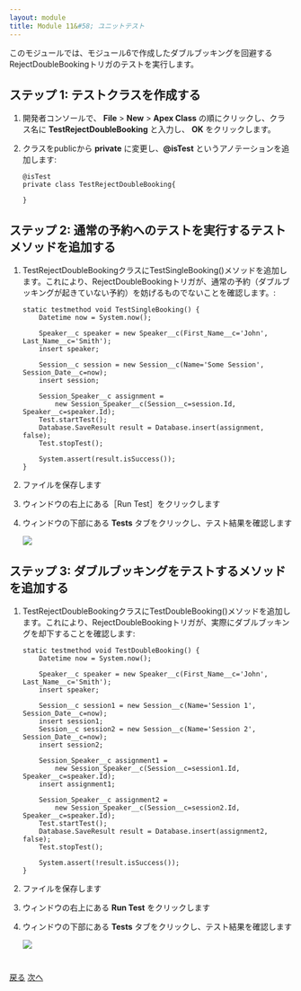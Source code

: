 ```yaml
---
layout: module
title: Module 11&#58; ユニットテスト
---
```

このモジュールでは、モジュール6で作成したダブルブッキングを回避するRejectDoubleBookingトリガのテストを実行します。

## ステップ 1: テストクラスを作成する

1. 開発者コンソールで、 **File** > **New** > **Apex Class** の順にクリックし、クラス名に **TestRejectDoubleBooking** と入力し、 **OK** をクリックします。

1. クラスをpublicから **private** に変更し、**@isTest** というアノテーションを追加します:

    ```
    @isTest
    private class TestRejectDoubleBooking{

    }
    ```

## ステップ 2: 通常の予約へのテストを実行するテストメソッドを追加する

1. TestRejectDoubleBookingクラスにTestSingleBooking()メソッドを追加します。これにより、RejectDoubleBookingトリガが、通常の予約（ダブルブッキングが起きていない予約）を妨げるものでないことを確認します。:

    ```
    static testmethod void TestSingleBooking() {
        Datetime now = System.now();

        Speaker__c speaker = new Speaker__c(First_Name__c='John', Last_Name__c='Smith');
        insert speaker;

        Session__c session = new Session__c(Name='Some Session', Session_Date__c=now);
        insert session;

        Session_Speaker__c assignment =
            new Session_Speaker__c(Session__c=session.Id, Speaker__c=speaker.Id);
        Test.startTest();
        Database.SaveResult result = Database.insert(assignment, false);
        Test.stopTest();

        System.assert(result.isSuccess());
    }
    ```

1. ファイルを保存します

1. ウィンドウの右上にある［Run Test］をクリックします

1. ウィンドウの下部にある **Tests** タブをクリックし、テスト結果を確認します

    ![](images/test1.jpg)


## ステップ 3: ダブルブッキングをテストするメソッドを追加する

1. TestRejectDoubleBookingクラスにTestDoubleBooking()メソッドを追加します。これにより、RejectDoubleBookingトリガが、実際にダブルブッキングを却下することを確認します:

    ```
    static testmethod void TestDoubleBooking() {
        Datetime now = System.now();

        Speaker__c speaker = new Speaker__c(First_Name__c='John', Last_Name__c='Smith');
        insert speaker;

        Session__c session1 = new Session__c(Name='Session 1', Session_Date__c=now);
        insert session1;
        Session__c session2 = new Session__c(Name='Session 2', Session_Date__c=now);
        insert session2;

        Session_Speaker__c assignment1 =
            new Session_Speaker__c(Session__c=session1.Id, Speaker__c=speaker.Id);
        insert assignment1;

        Session_Speaker__c assignment2 =
            new Session_Speaker__c(Session__c=session2.Id, Speaker__c=speaker.Id);
        Test.startTest();
        Database.SaveResult result = Database.insert(assignment2, false);
        Test.stopTest();

        System.assert(!result.isSuccess());
    }
    ```

1. ファイルを保存します

1. ウィンドウの右上にある **Run Test** をクリックします

1. ウィンドウの下部にある **Tests** タブをクリックし、テスト結果を確認します

    ![](images/test2.jpg)



<div class="row" style="margin-top:40px;">
<div class="col-sm-12">
<a href="Using-the-Salesforce1-Platform-APIs.html" class="btn btn-default"><i class="glyphicon glyphicon-chevron-left"></i> 戻る</a>
<a href="Batch-and-Schedule.html" class="btn btn-default pull-right">次へ <i class="glyphicon glyphicon-chevron-right"></i></a>
</div>
</div>
